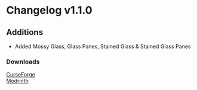 # Changelog v1.1.0

## Additions
- Added Mossy Glass, Glass Panes, Stained Glass & Stained Glass Panes

### Downloads
[CurseForge](https://curseforge.com/minecraft/mc-mods/nemos-mossy-blocks) <br>
[Modrinth](https://modrinth.com/mod/nemos-mossy-blocks)